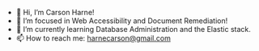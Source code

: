 - 👋 Hi, I’m Carson Harne!
- 👀 I’m focused in Web Accessibility and Document Remediation!
- 🌱 I’m currently learning Database Administration and the Elastic stack.
- 📫 How to reach me: harnecarson@gmail.com
